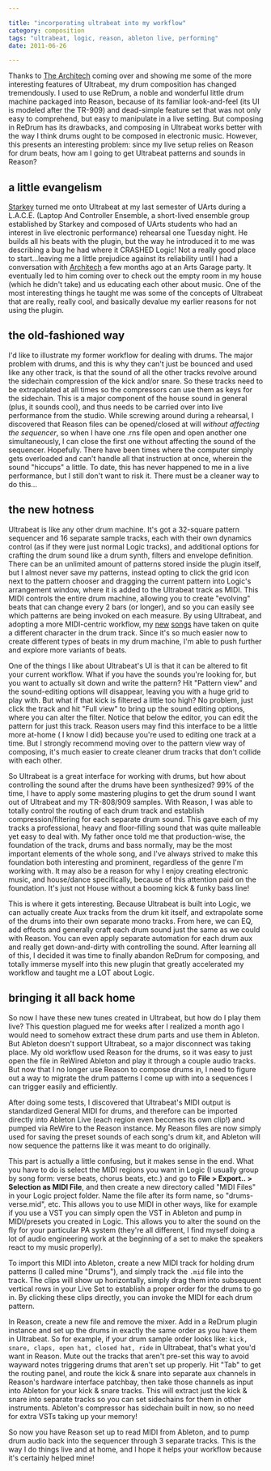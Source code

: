 ```yaml
---

title: "incorporating ultrabeat into my workflow"
category: composition
tags: "ultrabeat, logic, reason, ableton live, performing"
date: 2011-06-26

---
```


Thanks to [The Architech](http://www.facebook.com/pages/The-Architech/207961419245874) coming over and showing me some of the more interesting features of Ultrabeat, my drum composition has changed tremendously. I used to use ReDrum, a noble and wonderful little drum machine packaged into Reason, because of its familiar look-and-feel (its UI is modeled after the TR-909) and dead-simple feature set that was not only easy to comprehend, but easy to manipulate in a live setting. But composing in ReDrum has its drawbacks, and composing in Ultrabeat works better with the way I think drums ought to be composed in electronic music. However, this presents an interesting problem: since my live setup relies on Reason for drum beats, how am I going to get Ultrabeat patterns and sounds in Reason?

## a little evangelism

[Starkey](http://starkey-music.com) turned me onto Ultrabeat at my last semester of UArts during a L.A.C.E. (Laptop And Controller Ensemble, a short-lived ensemble group established by Starkey and composed of UArts students who had an interest in live electronic performance) rehearsal one Tuesday night. He builds all his beats with the plugin, but the way he introduced it to me was describing a bug he had where it CRASHED Logic! Not a really good place to start...leaving me a little prejudice against its reliability until I had a conversation with [Architech](http://www.facebook.com/pages/The-Architech/207961419245874) a few months ago at an Arts Garage party. It eventually led to him coming over to check out the empty room in my house (which he didn't take) and us educating each other about music. One of the most interesting things he taught me was some of the concepts of Ultrabeat that are really, really cool, and basically devalue my earlier reasons for not using the plugin.

## the old-fashioned way

I'd like to illustrate my former workflow for dealing with drums. The major problem with drums, and this is why they can't just be bounced and used like any other track, is that the sound of all the other tracks revolve around the sidechain compression of the kick and/or snare. So these tracks need to be extrapolated at all times so the compressors can use them as keys for the sidechain. This is a major component of the house sound in general (plus, it sounds cool), and thus needs to be carried over into live performance from the studio. While screwing around during a rehearsal, I discovered that Reason files can be opened/closed at will _without affecting the sequencer_, so when I have one .rns file open and open another one simultaneously, I can close the first one without affecting the sound of the sequencer. Hopefully. There have been times where the computer simply gets overloaded and can't handle all that instruction at once, wherein the sound "hiccups" a little. To date, this has never happened to me in a live performance, but I still don't want to risk it. There must be a cleaner way to do this...

## the new hotness

Ultrabeat is like any other drum machine. It's got a 32-square pattern sequencer and 16 separate sample tracks, each with their own dynamics control (as if they were just normal Logic tracks), and additional options for crafting the drum sound like a drum synth, filters and envelope definition. There can be an unlimited amount of patterns stored inside the plugin itself, but I almost never save my patterns, instead opting to click the grid icon next to the pattern chooser and dragging the current pattern into Logic's arrangement window, where it is added to the Ultrabeat track as MIDI. This MIDI controls the entire drum machine, allowing you to create "evolving" beats that can change every 2 bars (or longer), and so you can easily see which patterns are being invoked on each measure. By using Ultrabeat, and adopting a more MIDI-centric workflow, my [new](http://soundcloud.com/wonderbars/just-the-start) [songs](http://soundcloud.com/wonderbars/spokes-on-a-wheel) have taken on quite a different character in the drum track. Since it's so much easier now to create different types of beats in my drum machine, I'm able to push further and explore more variants of beats.

One of the things I like about Ultrabeat's UI is that it can be altered to fit your current workflow. What if you have the sounds you're looking for, but you want to actually sit down and write the pattern? Hit "Pattern view" and the sound-editing options will disappear, leaving you with a huge grid to play with. But what if that kick is filtered a little too high? No problem, just click the track and hit "Full view" to bring up the sound editing options, where you can alter the filter. Notice that below the editor, you can edit the pattern for just this track. Reason users may find this interface to be a little more at-home ( I know I did) because you're used to editing one track at a time. But I strongly recommend moving over to the pattern view way of composing, it's much easier to create cleaner drum tracks that don't collide with each other. 

So Ultrabeat is a great interface for working with drums, but how about controlling the sound after the drums have been synthesized? 99% of the time, I have to apply some mastering plugins to get the drum sound I want out of Ultrabeat and my TR-808/909 samples. With Reason, I was able to totally control the routing of each drum track and establish compression/filtering for each separate drum sound. This gave each of my tracks a professional, heavy and floor-filling sound that was quite malleable yet easy to deal with. My father once told me that production-wise, the foundation of the track, drums and bass normally, may be the most important elements of the whole song, and I've always strived to make this foundation both interesting and prominent, regardless of the genre I'm working with. It may also be a reason for why I enjoy creating electronic music, and house/dance specifically, because of this attention paid on the foundation. It's just not House without a booming kick & funky bass line!

This is where it gets interesting. Because Ultrabeat is built into Logic, we can actually create Aux tracks from the drum kit itself, and extrapolate some of the drums into their own separate mono tracks. From here, we can EQ, add effects and generally craft each drum sound just the same as we could with Reason. You can even apply separate automation for each drum aux and really get down-and-dirty with controlling the sound. After learning all of this, I decided it was time to finally abandon ReDrum for composing, and totally immerse myself into this new plugin that greatly accelerated my workflow and taught me a LOT about Logic.

## bringing it all back home

So now I have these new tunes created in Ultrabeat, but how do I play them live? This question plagued me for weeks after I realized a month ago I would need to somehow extract these drum parts and use them in Ableton. But Ableton doesn't support Ultrabeat, so a major disconnect was taking place. My old workflow used Reason for the drums, so it was easy to just open the file in ReWired Ableton and play it through a couple audio tracks. But now that I no longer use Reason to compose drums in, I need to figure out a way to migrate the drum patterns I come up with into a sequences I can trigger easily and efficiently.

After doing some tests, I discovered that Ultrabeat's MIDI output is standardized General MIDI for drums, and therefore can be imported directly into Ableton Live (each region even becomes its own clip!) and pumped via ReWire to the Reason instance. My Reason files are now simply used for saving the preset sounds of each song's drum kit, and Ableton will now sequence the patterns like it was meant to do originally.

This part is actually a little confusing, but it makes sense in the end. What you have to do is select the MIDI regions you want in Logic (I usually group by song form: verse beats, chorus beats, etc.) and go to **File > Export.. > Selection as MIDI File**, and then create a new directory called "MIDI Files" in your Logic project folder. Name the file after its form name, so "drums-verse.mid", etc. This allows you to use MIDI in other ways, like for example if you use a VST you can simply open the VST in Ableton and pump in MIDI/presets you created in Logic. This allows you to alter the sound on the fly for your particular PA system (they're all different, I find myself doing a lot of audio engineering work at the beginning of a set to make the speakers react to my music properly). 

To import this MIDI into Ableton, create a new MIDI track for holding drum patterns (I called mine "Drums"), and simply track the `.mid` file into the track. The clips will show up horizontally, simply drag them into subsequent vertical rows in your Live Set to establish a proper order for the drums to go in. By clicking these clips directly, you can invoke the MIDI for each drum pattern.

In Reason, create a new file and remove the mixer. Add in a ReDrum plugin instance and set up the drums in exactly the same order as you have them in Ultrabeat. So for example, if your drum sample order looks like: `kick, snare, claps, open hat, closed hat, ride` in Ultrabeat, that's what you'd want in Reason. Mute out the tracks that aren't pre-set this way to avoid wayward notes triggering drums that aren't set up properly. Hit "Tab" to get the routing panel, and route the kick & snare into separate aux channels in Reason's hardware interface patchbay, then take those channels as input into Ableton for your kick & snare tracks. This will extract just the kick & snare into separate tracks so you can set sidechains for them in other instruments. Ableton's compressor has sidechain built in now, so no need for extra VSTs taking up your memory!

So now you have Reason set up to read MIDI from Ableton, and to pump drum audio back into the sequencer through 3 separate tracks. This is the way I do things live and at home, and I hope it helps your workflow because it's certainly helped mine!